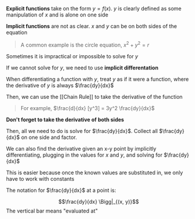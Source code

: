 **Explicit functions** take on the form $y = f(x)$. $y$ is clearly defined as some manipulation of $x$ and is alone on one side

**Implicit functions** are not as clear. $x$ and $y$ can be on both sides of the equation

> A common example is the circle equation, $x^2 + y^2 = r$

Sometimes it is impractical or impossible to solve for $y$

If we cannot solve for $y$, we need to use **implicit differentation**

When differentiating a function with $y$, treat $y$ as if it were a function, where the derivative of $y$ is always $\frac{dy}{dx}$

Then, we can use the [[Chain Rule]] to take the derivative of the function

> For example, $\frac{d}{dx} [y^3] = 3y^2 \frac{dy}{dx}$

**Don't forget to take the derivative of both sides**

Then, all we need to do is solve for $\frac{dy}{dx}$. Collect all $\frac{dy}{dx}$ on one side and factor.

We can also find the derivative given an x-y point by implicitly differentiating, plugging in the values for $x$ and $y$, and solving for $\frac{dy}{dx}$

This is easier because once the known values are substituted in, we only have to work with constants

The notation for $\frac{dy}{dx}$ at a point is:

$$\frac{dy}{dx} \Bigg|_{(x, y)}$$
The vertical bar means "evaluated at"
